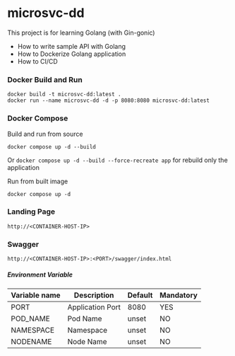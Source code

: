 # microsvc-dd

This project is for learning Golang (with Gin-gonic)

- How to write sample API with Golang
- How to Dockerize Golang application
- How to CI/CD

### Docker Build and Run

```
docker build -t microsvc-dd:latest .
docker run --name microsvc-dd -d -p 8080:8080 microsvc-dd:latest
```

### Docker Compose

Build and run from source

```
docker compose up -d --build
```

Or `docker compose up -d --build --force-recreate app` for rebuild only the application

Run from built image

```
docker compose up -d
```

### Landing Page

```
http://<CONTAINER-HOST-IP>
```

### Swagger

```
http://<CONTAINER-HOST-IP>:<PORT>/swagger/index.html
```

##### Environment Variable

| Variable name | Description      | Default | Mandatory |
| ------------- | ---------------- | ------- | --------- |
| PORT          | Application Port | 8080    | YES       |
| POD_NAME      | Pod Name         | unset   | NO        |
| NAMESPACE     | Namespace        | unset   | NO        |
| NODENAME      | Node Name        | unset   | NO        |
